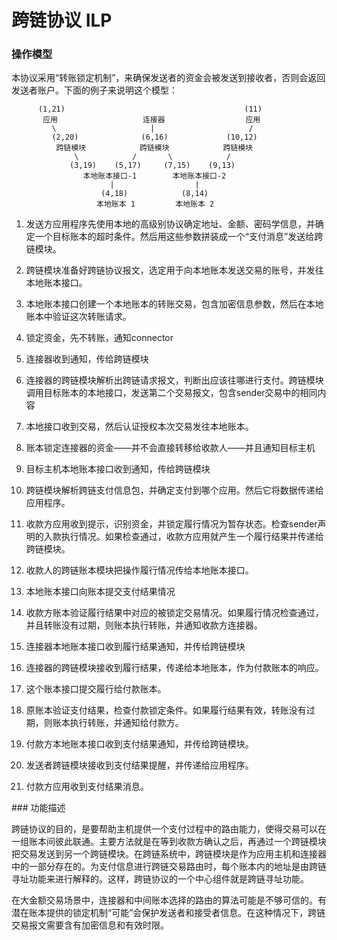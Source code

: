 # 跨链协议 ILP

### 操作模型

本协议采用“转账锁定机制”，来确保发送者的资金会被发送到接收者，否则会返回发送者账户。下面的例子来说明这个模型：

```
      (1,21)                                        (11)
       应用                   连接器                  应用
         \                     |                     /
         (2,20)              (6,16)             (10,12)
          跨链模块            跨链模块            跨链模块
              \            /       \            /
             (3,19)    (5,17)     (7,15)    (9,13)
                本地账本接口-1        本地账本接口-2
                      |                  |
                    (4,18)            (8,14)
                   本地账本 1         本地账本 2
```

1. 发送方应用程序先使用本地的高级别协议确定地址、金额、密码学信息，并确定一个目标账本的超时条件。然后用这些参数拼装成一个“支付消息”发送给跨链模块。

2. 跨链模块准备好跨链协议报文，选定用于向本地账本发送交易的账号，并发往本地账本接口。

3. 本地账本接口创建一个本地账本的转账交易，包含加密信息参数，然后在本地账本中验证这次转账请求。

4. 锁定资金，先不转账，通知connector

5. 连接器收到通知，传给跨链模块

6. 连接器的跨链模块解析出跨链请求报文，判断出应该往哪进行支付。跨链模块调用目标账本的本地接口，发送第二个交易报文，包含sender交易中的相同内容

7. 本地接口收到交易，然后认证授权本次交易发往本地账本。

8. 账本锁定连接器的资金——并不会直接转移给收款人——并且通知目标主机

9. 目标主机本地账本接口收到通知，传给跨链模块

10. 跨链模块解析跨链支付信息包，并确定支付到哪个应用。然后它将数据传递给应用程序。

11. 收款方应用收到提示，识别资金，并锁定履行情况为暂存状态。检查sender声明的入款执行情况。如果检查通过，收款方应用就产生一个履行结果并传递给跨链模块。

12. 收款人的跨链账本模块把操作履行情况传给本地账本接口。

13. 本地账本接口向账本提交支付结果情况

14. 收款方账本验证履行结果中对应的被锁定交易情况。如果履行情况检查通过，并且转账没有过期，则账本执行转账，并通知收款方连接器。

15. 连接器本地账本接口收到履行结果通知，并传给跨链模块

16. 连接器的跨链模块接收到履行结果，传递给本地账本，作为付款账本的响应。

17. 这个账本接口提交履行给付款账本。

18. 原账本验证支付结果，检查付款锁定条件。如果履行结果有效，转账没有过期，则账本执行转账，并通知给付款方。

19. 付款方本地账本接口收到支付结果通知，并传给跨链模块。

20. 发送者跨链模块接收到支付结果提醒，并传递给应用程序。

21. 付款方应用收到支付结果消息。

\#\#\# 功能描述

跨链协议的目的，是要帮助主机提供一个支付过程中的路由能力，使得交易可以在一组账本间彼此联通。主要方法就是在等到收款方确认之后，再通过一个跨链模块把交易发送到另一个跨链模块。在跨链系统中，跨链模块是作为应用主机和连接器中的一部分存在的。为支付信息进行跨链交易路由时，每个账本内的地址是由跨链寻址功能来进行解释的。这样，跨链协议的一个中心组件就是跨链寻址功能。

在大金额交易场景中，连接器和中间账本选择的路由的算法可能是不够可信的。有潜在账本提供的锁定机制“可能”会保护发送者和接受者信息。在这种情况下，跨链交易报文需要含有加密信息和有效时限。

